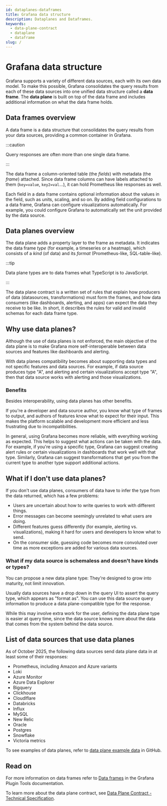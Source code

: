 ```yaml
---
id: dataplanes-dataframes
title: Grafana data structure 
description: Dataplanes and Dataframes.
keywords:
  - data-plane-contract
  - dataplane
  - dataframe
slug: /  
---
```


# Grafana data structure

Grafana supports a variety of different data sources, each with its own data model. To make this possible, Grafana consolidates the query results from each of these data sources into one unified data structure called a **data frame**. The **data plane** is built on top of the data frame and includes additional information on what the data frame holds. 

## Data frames overview  

A data frame is a data structure that consolidates the query results from your data sources, providing a common container in Grafana. 

:::caution

Query responses are often more than one single data frame. 

:::

The data frame a column-oriented table (the _fields_) with metadata (the _frame_) attached. Since data frame columns can have labels attached to them (`key=value`, `key2=val`...), it can hold Prometheus like responses as well. 

Each field in a data frame contains optional information about the values in the field, such as units, scaling, and so on. By adding field configurations to a data frame, Grafana can configure visualizations automatically. For example, you could configure Grafana to automatically set the unit provided by the data source.

## Data planes overview  

The data plane adds a property layer to the frame as metadata. It indicates the data frame _type_ (for example, a timeseries or a heatmap), which consists of a _kind_ (of data) and its _format_ (Prometheus-like, SQL-table-like).

:::tip

Data plane types are to data frames what TypeScript is to JavaScript.

:::

The data plane contract is a written set of rules that explain how producers of data (datasources, transformations) must form the frames, and how data consumers (like dashboards, alerting, and apps) can expect the data they receive to be like. In short, it describes the rules for valid and invalid schemas for each data frame type.

## Why use data planes?

Although the use of data planes is not enforced, the main objective of the data plane is to make Grafana more self-interoperable between data sources and features like dashboards and alerting. 

With data planes compatibility becomes about supporting data types and not specific features and data sources. For example, if data source produces type "A", and alerting and certain visualizations accept type "A", then that data source works with alerting and those visualizations.

### Benefits

Besides interoperability, using data planes has other benefits.

If you're a developer and data source author, you know what type of frames to output, and authors of features know what to expect for their input. This makes the platform scalable and development more efficient and less frustrating due to incompatibilities.

In general, using Grafana becomes more reliable, with everything working as expected. This helps to suggest what actions can be taken with the data. For example, if you're using a specific type, Grafana can suggest creating alert rules or certain visualizations in dashboards that work well with that type. Similarly, Grafana can suggest transformations that get you from the current type to another type support additional actions.

## What if I don't use data planes?

If you don't use data planes, consumers of data have to infer the type from the data returned, which has a few problems:

- Users are uncertain about how to write queries to work with different things.
- Error messages can become seemingly unrelated to what users are doing.
- Different features guess differently (for example, alerting vs. visualizations), making it hard for users and developers to know what to send.
- On the consumer side, guessing code becomes more convoluted over time as more exceptions are added for various data sources.

### What if my data source is schemaless and doesn't have kinds or types?

You can propose a new data plane type: They're designed to grow into maturity, not limit innovation.

Usually data sources have a drop down in the query UI to assert the query type, which appears as "format as". You can use this data source query information to produce a data plane-compatible type for the response.

While this may involve extra work for the user, defining the data plane type is easier at query time, since the data source knows more about the data that comes from the system behind the data source. 

## List of data sources that use data planes

As of October 2025, the following data sources send data plane data in at least some of their responses:

- Prometheus, including Amazon and Azure variants
- Loki
- Azure Monitor 
- Azure Data Explorer
- Bigquery
- Clickhouse
- Cloudlflare
- Databricks
- Influx
- MySQL
- New Relic
- Oracle 
- Postgres 
- Snowflake
- Victoria metrics

To see examples of data planes, refer to [data plane example data](https://github.com/grafana/dataplane/tree/main/examples/data) in GitHub.

## Read on

For more information on data frames refer to [Data frames](https://grafana.com/developers/plugin-tools/key-concepts/data-frames) in the Grafana Plugin Tools documentation.

To learn more about the data plane contract, see [Data Plane Contract - Technical Specification](./contract.md).

